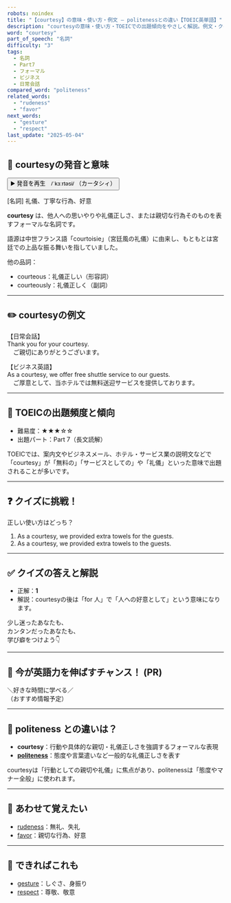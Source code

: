 ```yaml
---
robots: noindex
title: "【courtesy】の意味・使い方・例文 ― politenessとの違い【TOEIC英単語】"
description: "courtesyの意味・使い方・TOEICでの出題傾向をやさしく解説。例文・クイズ付きでpolitenessとの違いもわかりやすく学べます。"
word: "courtesy"
part_of_speech: "名詞"
difficulty: "3"
tags:
  - 名詞
  - Part7
  - フォーマル
  - ビジネス
  - 日常会話
compared_word: "politeness"
related_words:
  - "rudeness"
  - "favor"
next_words:
  - "gesture"
  - "respect"
last_update: "2025-05-04"
---
```


## 🔰 courtesyの発音と意味

<button class="play-audio" onclick="playTTS('courtesy')">
  <span class="play-audio-main">
    ▶️ 発音を再生　/ˈkɜːrtəsi/
  </span>
  <span class="play-audio-sub">
    （カータシィ）
  </span>
</button>

[名詞] 礼儀、丁寧な行為、好意

**courtesy** は、他人への思いやりや礼儀正しさ、または親切な行為そのものを表すフォーマルな名詞です。

語源は中世フランス語「courtoisie」（宮廷風の礼儀）に由来し、もともとは宮廷での上品な振る舞いを指していました。

他の品詞：  
- courteous：礼儀正しい（形容詞）
- courteously：礼儀正しく（副詞）

---

## ✏️ courtesyの例文

【日常会話】  
Thank you for your courtesy.  
　ご親切にありがとうございます。

【ビジネス英語】  
As a courtesy, we offer free shuttle service to our guests.  
　ご厚意として、当ホテルでは無料送迎サービスを提供しております。

---

## 🎯 TOEICの出題頻度と傾向

- 難易度：★★★☆☆
- 出題パート：Part 7（長文読解）

TOEICでは、案内文やビジネスメール、ホテル・サービス業の説明文などで「courtesy」が「無料の」「サービスとしての」や「礼儀」といった意味で出題されることが多いです。

---

## ❓ クイズに挑戦！

正しい使い方はどっち？

1. As a courtesy, we provided extra towels for the guests.  
2. As a courtesy, we provided extra towels to the guests.

---

## ✅ クイズの答えと解説

- 正解：**1**
- 解説：courtesyの後は「for 人」で「人への好意として」という意味になります。

少し迷ったあなたも、  
カンタンだったあなたも、  
学び癖をつけよう👇️

---

## 🚀 今が英語力を伸ばすチャンス！ (PR)

<div class="info-center">
＼好きな時間に学べる／<br>  
（おすすめ情報予定）
</div>

---

## 🤔  politeness との違いは？

- **courtesy**：行動や具体的な親切・礼儀正しさを強調するフォーマルな表現
- **[politeness](/word/politeness)**：態度や言葉遣いなど一般的な礼儀正しさを表す

courtesyは「行動としての親切や礼儀」に焦点があり、politenessは「態度やマナー全般」に使われます。

---

## 🧩 あわせて覚えたい

- [rudeness](/word/rudeness)：無礼、失礼
- [favor](/word/favor)：親切な行為、好意

---

## 📖 できればこれも

- [gesture](/word/gesture)：しぐさ、身振り
- [respect](/word/respect)：尊敬、敬意

<!-- cvid: aid28_bid36 -->
